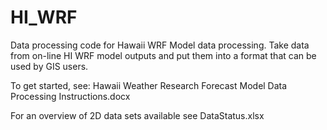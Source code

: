 # HI_WRF
Data processing code for Hawaii WRF Model data processing. Take data from
on-line HI WRF model outputs and put them into a format that can be used by
GIS users.

To get started, see: Hawaii Weather Research Forecast Model Data Processing Instructions.docx

For an overview of 2D data sets available see DataStatus.xlsx

